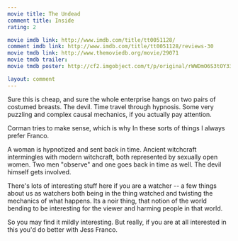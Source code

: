 ```yaml
---
movie title: The Undead
comment title: Inside
rating: 2

movie imdb link: http://www.imdb.com/title/tt0051128/
comment imdb link: http://www.imdb.com/title/tt0051128/reviews-30
movie tmdb link: http://www.themoviedb.org/movie/29071
movie tmdb trailer: 
movie tmdb poster: http://cf2.imgobject.com/t/p/original/rWWDmO6S3tOY33kP8En4rmusyK4.jpg

layout: comment
---
```


Sure this is cheap, and sure the whole enterprise hangs on two pairs of costumed breasts. The devil. Time travel through hypnosis. Some very puzzling and complex causal mechanics, if you actually pay attention.

Corman tries to make sense, which is why In these sorts of things I always prefer Franco.

A woman is hypnotized and sent back in time. Ancient witchcraft intermingles with modern witchcraft, both represented by sexually open women. Two men "observe" and one goes back in time as well. The devil himself gets involved.

There's lots of interesting stuff here if you are a watcher -- a few things about us as watchers both being in the thing watched and twisting the mechanics of what happens. Its a noir thing, that notion of the world bending to be interesting for the viewer and harming people in that world.

So you may find it mildly interesting. But really, if you are at all interested in this you'd do better with Jess Franco.